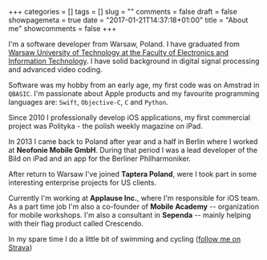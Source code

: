 +++
categories = []
tags = []
slug = ""
comments = false
draft = false
showpagemeta = true
date = "2017-01-21T14:37:18+01:00"
title = "About me"
showcomments = false
+++

I'm a software developer from Warsaw, Poland. I have graduated from [Warsaw University of Technology at the Faculty of Electronics and Information Technology](http://www.elka.pw.edu.pl/eng). I have solid background in digital signal processing and advanced video coding.

Software was my hobby from an early age, my first code was on Amstrad in `QBASIC`. I'm passionate about Apple products and my favourite programming languages are: `Swift`, `Objective-C`, `C` and `Python`.

Since 2010 I professionally develop iOS applications, my first commercial project was Polityka - the polish weekly magazine on iPad.

In 2013 I came back to Poland after year and a half in Berlin where I worked at **Neofonie Mobile GmbH**. During that period I was a lead developer of the Bild on iPad and an app for the Berliner Philharmoniker.

After return to Warsaw I've joined **Taptera Poland**, were I took part in some interesting enterprise projects for US clients.

Currently I'm working at **Applause Inc.**, where I'm responsible for  iOS team. As a part time job I'm also a co-founder of **Mobile Academy** -- organization for mobile workshops. I'm also a consultant in **Sependa** -- mainly helping with their flag product called Crescendo.

In my spare time I do a little bit of swimming and cycling ([follow me on Strava](https://www.strava.com/athletes/9515088)) 
